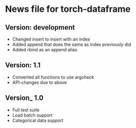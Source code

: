 News file for torch-dataframe
=============================

Version: development
--------------------
* Changed insert to insert with an index
* Added append that does the same as index previously did
* Added rbind as an append alias

Version: 1.1
-----------
* Converted all functions to use argcheck
* API-changes due to above

Version_ 1.0
-----------
* Full test suite
* Load batch support
* Categorical data support
